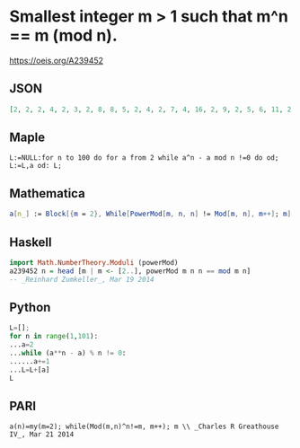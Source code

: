 # Smallest integer m \> 1 such that m^n \=\= m \(mod n\)\.
https://oeis.org/A239452
## JSON
```JSON
[2, 2, 2, 4, 2, 3, 2, 8, 8, 5, 2, 4, 2, 7, 4, 16, 2, 9, 2, 5, 6, 11, 2, 9, 7, 13, 26, 4, 2, 6, 2, 32, 10, 17, 6, 9, 2, 19, 12, 16, 2, 7, 2, 12, 8, 23, 2, 16, 18, 25, 16, 9, 2, 27, 10, 8, 18, 29, 2, 16, 2, 31, 8, 64, 5, 3, 2, 17, 22, 11, 2, 9, 2, 37, 24, 20, 21]
```
## Maple
```Maple
L:=NULL:for n to 100 do for a from 2 while a^n - a mod n !=0 do od; L:=L,a od: L;
```
## Mathematica
```Mathematica
a[n_] := Block[{m = 2}, While[PowerMod[m, n, n] != Mod[m, n], m++]; m]; Array[a, 100] (* _Giovanni Resta_, Mar 19 2014 *)
```
## Haskell
```Haskell
import Math.NumberTheory.Moduli (powerMod)
a239452 n = head [m | m <- [2..], powerMod m n n == mod m n]
-- _Reinhard Zumkeller_, Mar 19 2014
```
## Python
```Python
L=[];
for n in range(1,101):
...a=2
...while (a**n - a) % n != 0:
......a+=1
...L=L+[a]
L
```
## PARI
```PARI
a(n)=my(m=2); while(Mod(m,n)^n!=m, m++); m \\ _Charles R Greathouse IV_, Mar 21 2014
```
